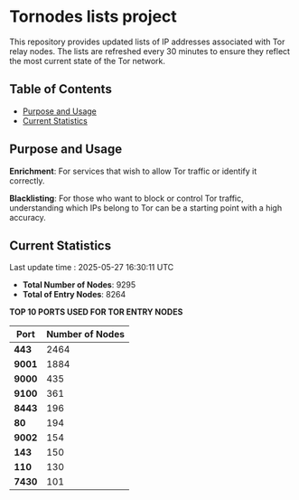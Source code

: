 # Tornodes lists project

This repository provides updated lists of IP addresses associated with Tor relay nodes. The lists are refreshed every 30 minutes to ensure they reflect the most current state of the Tor network.

## Table of Contents

- [Purpose and Usage](#purpose-and-usage)
- [Current Statistics](#current-statistics)


## Purpose and Usage

**Enrichment**: For services that wish to allow Tor traffic or identify it correctly.

**Blacklisting**: For those who want to block or control Tor traffic, understanding which IPs belong to Tor can be a starting point with a high accuracy.

## Current Statistics

Last update time : 2025-05-27 16:30:11 UTC

- **Total Number of Nodes**: 9295
- **Total of Entry Nodes**: 8264

**TOP 10 PORTS USED FOR TOR ENTRY NODES**

| **Port** | **Number of Nodes** |
|------|-----------------|
| **443**   | 2464  |
| **9001**   | 1884  |
| **9000**   | 435  |
| **9100**   | 361  |
| **8443**   | 196  |
| **80**   | 194  |
| **9002**   | 154  |
| **143**   | 150  |
| **110**   | 130  |
| **7430**   | 101  |

